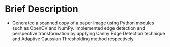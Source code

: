 # Brief Description
+ Generated a scanned copy of a paper image using Python modules such as OpenCV and NumPy. Implemented edge detection and perspective transformation by applying Canny Edge Detection technique and Adaptive Gaussian Thresholding method respectively.

